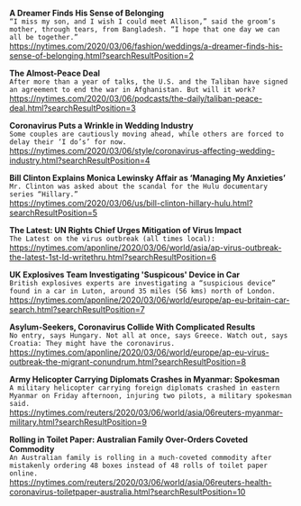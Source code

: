 **A Dreamer Finds His Sense of Belonging**\
`“I miss my son, and I wish I could meet Allison,” said the groom’s mother, through tears, from Bangladesh. “I hope that one day we can all be together.”`\
https://nytimes.com/2020/03/06/fashion/weddings/a-dreamer-finds-his-sense-of-belonging.html?searchResultPosition=2

**The Almost-Peace Deal**\
`After more than a year of talks, the U.S. and the Taliban have signed an agreement to end the war in Afghanistan. But will it work?`\
https://nytimes.com/2020/03/06/podcasts/the-daily/taliban-peace-deal.html?searchResultPosition=3

**Coronavirus Puts a Wrinkle in Wedding Industry**\
`Some couples are cautiously moving ahead, while others are forced to delay their ‘I do’s’ for now.`\
https://nytimes.com/2020/03/06/style/coronavirus-affecting-wedding-industry.html?searchResultPosition=4

**Bill Clinton Explains Monica Lewinsky Affair as ‘Managing My Anxieties’**\
`Mr. Clinton was asked about the scandal for the Hulu documentary series “Hillary.”`\
https://nytimes.com/2020/03/06/us/bill-clinton-hillary-hulu.html?searchResultPosition=5

**The Latest: UN Rights Chief Urges Mitigation of Virus Impact**\
`The Latest on the virus outbreak (all times local):`\
https://nytimes.com/aponline/2020/03/06/world/asia/ap-virus-outbreak-the-latest-1st-ld-writethru.html?searchResultPosition=6

**UK Explosives Team Investigating 'Suspicous' Device in Car**\
`British explosives experts are investigating a “suspicious device” found in a car in Luton, around 35 miles (56 kms) north of London.`\
https://nytimes.com/aponline/2020/03/06/world/europe/ap-eu-britain-car-search.html?searchResultPosition=7

**Asylum-Seekers, Coronavirus Collide With Complicated Results**\
`No entry, says Hungary. Not all at once, says Greece. Watch out, says Croatia: They might have the coronavirus.`\
https://nytimes.com/aponline/2020/03/06/world/europe/ap-eu-virus-outbreak-the-migrant-conundrum.html?searchResultPosition=8

**Army Helicopter Carrying Diplomats Crashes in Myanmar: Spokesman**\
`A military helicopter carrying foreign diplomats crashed in eastern Myanmar on Friday afternoon, injuring two pilots, a military spokesman said.`\
https://nytimes.com/reuters/2020/03/06/world/asia/06reuters-myanmar-military.html?searchResultPosition=9

**Rolling in Toilet Paper: Australian Family Over-Orders Coveted Commodity**\
`An Australian family is rolling in a much-coveted commodity after mistakenly ordering 48 boxes instead of 48 rolls of toilet paper online. `\
https://nytimes.com/reuters/2020/03/06/world/asia/06reuters-health-coronavirus-toiletpaper-australia.html?searchResultPosition=10

